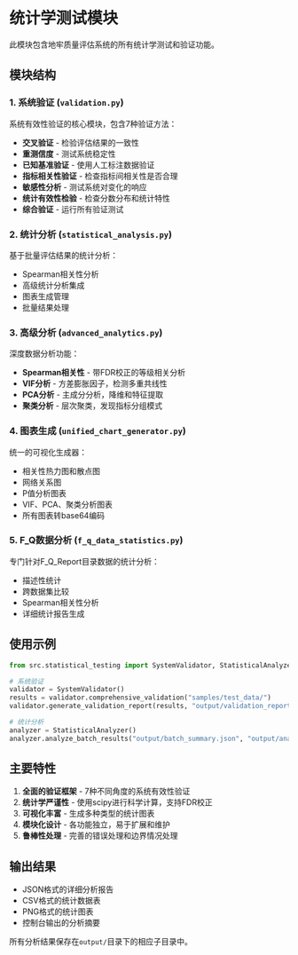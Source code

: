 # 统计学测试模块

此模块包含地牢质量评估系统的所有统计学测试和验证功能。

## 模块结构

### 1. 系统验证 (`validation.py`)
系统有效性验证的核心模块，包含7种验证方法：

- **交叉验证** - 检验评估结果的一致性
- **重测信度** - 测试系统稳定性
- **已知基准验证** - 使用人工标注数据验证
- **指标相关性验证** - 检查指标间相关性是否合理
- **敏感性分析** - 测试系统对变化的响应
- **统计有效性检验** - 检查分数分布和统计特性
- **综合验证** - 运行所有验证测试

### 2. 统计分析 (`statistical_analysis.py`)
基于批量评估结果的统计分析：

- Spearman相关性分析
- 高级统计分析集成
- 图表生成管理
- 批量结果处理

### 3. 高级分析 (`advanced_analytics.py`)
深度数据分析功能：

- **Spearman相关性** - 带FDR校正的等级相关分析
- **VIF分析** - 方差膨胀因子，检测多重共线性
- **PCA分析** - 主成分分析，降维和特征提取
- **聚类分析** - 层次聚类，发现指标分组模式

### 4. 图表生成 (`unified_chart_generator.py`)
统一的可视化生成器：

- 相关性热力图和散点图
- 网络关系图
- P值分析图表
- VIF、PCA、聚类分析图表
- 所有图表转base64编码

### 5. F_Q数据分析 (`f_q_data_statistics.py`)
专门针对F_Q_Report目录数据的统计分析：

- 描述性统计
- 跨数据集比较
- Spearman相关性分析
- 详细统计报告生成

## 使用示例

```python
from src.statistical_testing import SystemValidator, StatisticalAnalyzer

# 系统验证
validator = SystemValidator()
results = validator.comprehensive_validation("samples/test_data/")
validator.generate_validation_report(results, "output/validation_report.json")

# 统计分析
analyzer = StatisticalAnalyzer()
analyzer.analyze_batch_results("output/batch_summary.json", "output/analysis/")
```

## 主要特性

1. **全面的验证框架** - 7种不同角度的系统有效性验证
2. **统计学严谨性** - 使用scipy进行科学计算，支持FDR校正
3. **可视化丰富** - 生成多种类型的统计图表
4. **模块化设计** - 各功能独立，易于扩展和维护
5. **鲁棒性处理** - 完善的错误处理和边界情况处理

## 输出结果

- JSON格式的详细分析报告
- CSV格式的统计数据表
- PNG格式的统计图表
- 控制台输出的分析摘要

所有分析结果保存在`output/`目录下的相应子目录中。
